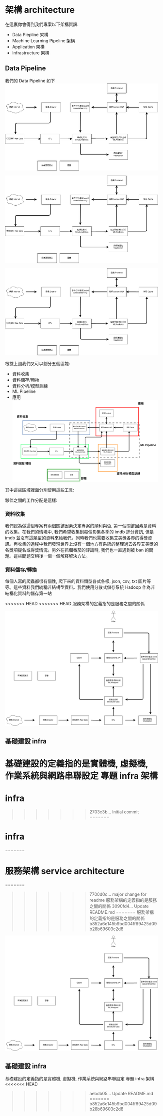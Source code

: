 # 架構 architecture
在這裏你會得到我們專案以下架構資訊:
*  Data Piepline 架構
*  Machine Learning  Pipeline 架構
*  Application 架構
*  Infrastructure 架構


## Data Pipeline
我們的 Data Pipeline 如下
![image](./service_arch2.png)

![image](./service_arch2.png)

![image](./service_arch2.png)


根據上圖我們又可以劃分五個區塊:
* 資料收集
* 資料儲存/轉換
* 資料分析/模型訓練
* ML Pipeline
* 應用
![image](./service_arch.png)

其中這些區域裡面分別使用這些工具:


夥伴之間的工作分配是這樣:


### 資料收集
我們認為做這個專案有兩個關鍵因素決定專案的順利與否, 第一個關鍵因素是資料的收集。在我們的情境中, 我們希望收集到每個影集各季的 imdb 評分資訊, 但是 imdb 並沒有這類型的資料來給我們。同時我們也需要收集艾美獎各界的得獎資訊。再收集的過程中我們發現世界上沒有一個地方有系統的整理過去各界艾美獎的各獎項提名或得獎情況。另外在抓爛番茄的評論時, 我們也一直遇到被 ban 的問題。這些問題交稍後一個一個解釋解決方法。

### 資料儲存/轉換
每個人寫的爬蟲都很有個性, 爬下來的資料類型各式各樣, json, csv, txt 圖片等等。這些資料我們統稱非結構型資料。我們使用分散式儲存系統 Hadoop 作為非結構化資料的儲存第一站








<<<<<<< HEAD
<<<<<<< HEAD
服務架構的定義指的是服務之間的關係

![image](./service_archv2.png)


## 基礎建設 infra 
基礎建設的定義指的是實體機, 虛擬機, 作業系統與網路串聯設定
專題 infra 架構
=======
# infra
>>>>>>> 2703c3b... Initial commit
=======
# infra
=======
# 服務架構 service architecture
=======
>>>>>>> 7700d0c... major change for readme
服務架構的定義指的是服務之間的關係
>>>>>>> 3090fd4... Update README.md
=======
服務架構的定義指的是服務之間的關係
>>>>>>> b852a6e145b9bd004ff69425d09b28b69603c2d8

![image](./service_archv2.png)


## 基礎建設 infra 
基礎建設的定義指的是實體機, 虛擬機, 作業系統與網路串聯設定
專題 infra 架構
<<<<<<< HEAD
>>>>>>> aebdb05... Update README.md
=======
>>>>>>> b852a6e145b9bd004ff69425d09b28b69603c2d8
